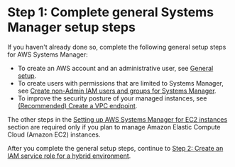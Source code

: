 # Step 1: Complete general Systems Manager setup steps<a name="hybrid-setup-general"></a>

If you haven't already done so, complete the following general setup steps for AWS Systems Manager:
+ To create an AWS account and an administrative user, see [General setup](setting_up_prerequisites.md)\.
+ To create users with permissions that are limited to Systems Manager, see [ Create non\-Admin IAM users and groups for Systems Manager](setup-create-iam-user.md)\.
+ To improve the security posture of your managed instances, see [\(Recommended\) Create a VPC endpoint](setup-create-vpc.md)\.

The other steps in the [Setting up AWS Systems Manager for EC2 instances](systems-manager-setting-up-ec2.md) section are required only if you plan to manage Amazon Elastic Compute Cloud \(Amazon EC2\) instances\.

After you complete the general setup steps, continue to [Step 2: Create an IAM service role for a hybrid environment](sysman-service-role.md)\.